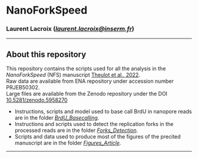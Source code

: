 # NanoForkSpeed  
### Laurent Lacroix (*laurent.lacroix@inserm.fr*)
***
## About this repository  

This repository contains the scripts used for all the analysis in the *NanoForkSpeed* (NFS) manuscript [Theulot et al., 2022](https://doi.org/XX.XXXXX/JOURNAL/REF).  
Raw data are available from ENA repository under accession number PRJEB50302.  
Large files are available from the Zenodo repository under the DOI [10.5281/zenodo.5958270](https://doi.org/10.5281/zenodo.5931058)  
* Instructions, scripts and model used to base call BrdU in nanopore reads are in the folder [*BrdU_Basecalling*](./BrdU_Basecalling).  
* Instructions and scripts used to detect the replication forks in the processed reads are in the folder [*Forks_Detection*](./Forks_Detection).  
* Scripts and data used to produce most of the figures of the precited manuscript are in the folder [*Figures_Article*](./Figures_Article).  

***
